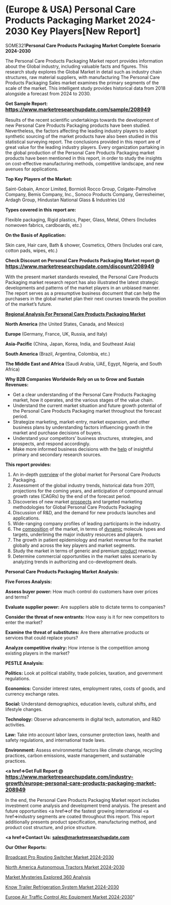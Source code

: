 # (Europe & USA) Personal Care Products Packaging Market 2024-2030 Key Players[New Report]

SOME321<strong>Personal Care Products Packaging Market Complete Scenario 2024-2030</strong>

The Personal Care Products Packaging Market report provides information about the Global industry, including valuable facts and figures. This research study explores the Global Market in detail such as industry chain structures, raw material suppliers, with manufacturing The Personal Care Products Packaging Sales market examines the primary segments of the scale of the market. This intelligent study provides historical data from 2018 alongside a forecast from 2024 to 2030.

<strong>Get Sample Report: <a href=https://www.marketresearchupdate.com/sample/208949><font size=3 color=#0000ff>https://www.marketresearchupdate.com/sample/208949</font></a></strong>

Results of the recent scientific undertakings towards the development of new Personal Care Products Packaging products have been studied. Nevertheless, the factors affecting the leading industry players to adopt synthetic sourcing of the market products have also been studied in this statistical surveying report. The conclusions provided in this report are of great value for the leading industry players. Every organization partaking in the global production of the Personal Care Products Packaging market products have been mentioned in this report, in order to study the insights on cost-effective manufacturing methods, competitive landscape, and new avenues for applications.

<strong>Top Key Players of the Market:</strong>

Saint-Gobain, Amcor Limited, Bormioli Rocco Group, Colgate-Palmolive Company, Bemis Company, Inc., Sonoco Products Company, Gerresheimer, Ardagh Group, Hindustan National Glass & Industries Ltd

<strong>Types covered in this report are: </strong>

Flexible packaging, Rigid plastics, Paper, Glass, Metal, Others (Includes nonwoven fabrics, cardboards, etc.)

<strong>On the Basis of Application:</strong>

Skin care, Hair care, Bath & shower, Cosmetics, Others (Includes oral care, cotton pads, wipes, etc.)

<strong>Check Discount on Personal Care Products Packaging Market report @ <a href=https://www.marketresearchupdate.com/discount/208949><font size=3 color=#0000ff>https://www.marketresearchupdate.com/discount/208949</font></a></strong>

With the present market standards revealed, the Personal Care Products Packaging market research report has also illustrated the latest strategic developments and patterns of the market players in an unbiased manner. The report serves as a presumptive business document that can help the purchasers in the global market plan their next courses towards the position of the market’s future.

<strong><u><b>Regional Analysis For Personal Care Products Packaging Market</b></u></strong>

<strong><b>North America</b></strong> (the United States, Canada, and Mexico)

<strong><b>Europe </b></strong>(Germany, France, UK, Russia, and Italy)

<strong><b>Asia-Pacific</b></strong> (China, Japan, Korea, India, and Southeast Asia)

<strong><b>South America</b></strong> (Brazil, Argentina, Colombia, etc.)

<strong><b>The Middle East and Africa</b></strong> (Saudi Arabia, UAE, Egypt, Nigeria, and South Africa)

<strong>Why B2B Companies Worldwide Rely on us to Grow and Sustain Revenues:</strong>
<ul>
  <li>Get a clear understanding of the Personal Care Products Packaging market, how it operates, and the various stages of the value chain.</li>
  <li>Understand the current market situation and future growth potential of the Personal Care Products Packaging market throughout the forecast period.</li>
  <li>Strategize marketing, market-entry, market expansion, and other business plans by understanding factors influencing growth in the market and purchase decisions of buyers.</li>
  <li>Understand your competitors’ business structures, strategies, and prospects, and respond accordingly.</li>
  <li>Make more informed business decisions with the <a href=ASDF991299>help</a> of insightful primary and secondary research sources.</li>
</ul>
<strong>This report provides:</strong>
<ol>
  <li>An in-depth <a href=>overview</a> of the global market for Personal Care Products Packaging.</li>
  <li>Assessment of the global industry trends, historical data from 2011, projections for the coming years, and anticipation of compound annual growth rates (CAGRs) by the end of the forecast period.</li>
  <li>Discoveries of new market <a href=>prospects</a> and targeted marketing methodologies for Global Personal Care Products Packaging</li>
  <li>Discussion of R&amp;D, and the demand for new products launches and applications.</li>
  <li>Wide-ranging company profiles of leading participants in the industry.</li>
  <li>The <a href=ASDF881288>composition</a> of the market, in terms of <a href=>dynamic</a> molecule types and targets, underlining the major industry resources and players.</li>
  <li>The growth in patient epidemiology and market revenue for the market globally and across the key players and market segments.</li>
  <li>Study the market in terms of generic and premium <a href=>product</a> revenue.</li>
  <li>Determine commercial opportunities in the market sales scenario by analyzing trends in authorizing and co-development deals.</li>
</ol>

<strong>Personal Care Products Packaging Market Analysis:</strong>

<strong>Five Forces Analysis:</strong>

<strong>Assess buyer power:</strong> How much control do customers have over prices and terms?

<strong>Evaluate supplier power:</strong> Are suppliers able to dictate terms to companies?

<strong>Consider the threat of new entrants:</strong> How easy is it for new competitors to enter the market?

<strong>Examine the threat of substitutes:</strong> Are there alternative products or services that could replace yours?

<strong>Analyze competitive rivalry:</strong> How intense is the competition among existing players in the market?

<strong>PESTLE Analysis:</strong>

<strong>Politics:</strong> Look at political stability, trade policies, taxation, and government regulations.

<strong>Economics:</strong> Consider interest rates, employment rates, costs of goods, and currency exchange rates.

<strong>Social:</strong> Understand demographics, education levels, cultural shifts, and lifestyle changes.

<strong>Technology:</strong> Observe advancements in digital tech, automation, and R&D activities.

<strong>Law:</strong> Take into account labor laws, consumer protection laws, health and safety regulations, and international trade laws.

<strong>Environment:</strong> Assess environmental factors like climate change, recycling practices, carbon emissions, waste management, and sustainable practices.

<strong><a href=>Get Full Report</a> @ <a href=https://www.marketresearchupdate.com/industry-growth/europe-personal-care-products-packaging-market-208949><font size=3 color=#0000ff>https://www.marketresearchupdate.com/industry-growth/europe-personal-care-products-packaging-market-208949</font></a></strong>

In the end, the Personal Care Products Packaging Market report includes investment come analysis and development trend analysis. The present and future opportunities <a href=>of</a> the fastest growing international <a href=>industry</a> segments are coated throughout this report. This report additionally presents product specification, manufacturing method, and product cost structure, and price structure.

<strong><a href=><strong>Contact Us:</strong></a></strong>
<strong>sales@marketresearchupdate.com</strong>

<strong>Our Other Reports:</strong>

<a href=https://www.linkedin.com/pulse/broadcast-pro-routing-switcher-market>Broadcast Pro Routing Switcher Market 2024-2030</a>

<a href=https://www.linkedin.com/pulse/north-america-autonomous-tractors-market-2023>North America Autonomous Tractors Market 2024-2030</a>

<a href=https://www.linkedin.com/company/market-mysteries-explored-360-analysis/>Market Mysteries Explored 360 Analysis</a>

<a href=https://www.linkedin.com/pulse/know-trailer-refrigeration-system-market-advanced-fmxpc/>Know Trailer Refrigeration System Market 2024-2030</a>

<a href=https://www.linkedin.com/pulse/europe-air-traffic-control-atc-equipment-market-2023-vzelc/>Europe Air Traffic Control Atc Equipment Market 2024-2030</a>"
